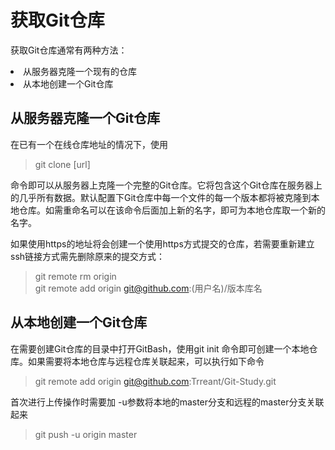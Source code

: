 # 获取Git仓库
获取Git仓库通常有两种方法：
<li>从服务器克隆一个现有的仓库</li>
<li>从本地创建一个Git仓库</li>


## 从服务器克隆一个Git仓库
在已有一个在线仓库地址的情况下，使用
>git clone [url]

命令即可以从服务器上克隆一个完整的Git仓库。它将包含这个Git仓库在服务器上的几乎所有数据。默认配置下Git仓库中每一个文件的每一个版本都将被克隆到本地仓库。如需重命名可以在该命令后面加上新的名字，即可为本地仓库取一个新的名字。

如果使用https的地址将会创建一个使用https方式提交的仓库，若需要重新建立ssh链接方式需先删除原来的提交方式：
>git remote rm origin  
>git remote add origin git@github.com:(用户名)/版本库名

## 从本地创建一个Git仓库 
在需要创建Git仓库的目录中打开GitBash，使用git init 命令即可创建一个本地仓库。如果需要将本地仓库与远程仓库关联起来，可以执行如下命令
>git remote add origin git@github.com:Trreant/Git-Study.git


首次进行上传操作时需要加 -u参数将本地的master分支和远程的master分支关联起来
>git push -u origin master


